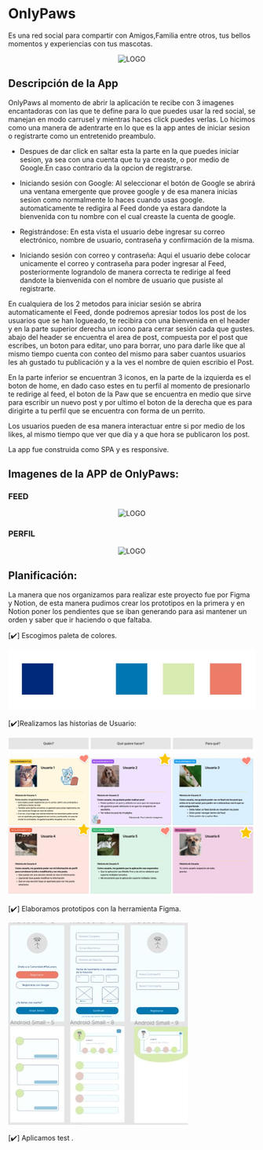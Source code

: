 # OnlyPaws

Es una red social para compartir con Amigos,Familia entre otros, tus bellos momentos y experiencias con tus mascotas.

<p align="center">
<img src="img/logo.png" alt="LOGO">
</p>

## Descripción de la App

OnlyPaws al momento de abrir la aplicación te recibe con 3 imagenes encantadoras con las que te define
para lo que puedes usar la red social, se manejan en modo carrusel y mientras haces click puedes verlas.
Lo hicimos como una manera de adentrarte en lo que es la app antes de iniciar sesion o registrarte como un entretenido
preambulo.


- Despues de dar click en saltar esta la parte en la que puedes iniciar sesion, ya sea con una cuenta que tu ya creaste,
o por medio de Google.En caso contrario da la opcion de registrarse.

- Iniciando sesión con Google:
  Al seleccionar el botón de Google se abrirá una ventana
  emergente que provee google y de esa manera inicias sesion como normalmente lo haces cuando usas google.
  automaticamente te redigira al Feed donde ya estara dandote la bienvenida con tu nombre con el cual creaste la cuenta de google.
- Registrándose:
  En esta vista el usuario debe ingresar su correo electrónico,
  nombre de usuario, contraseña y confirmación de la misma.
- Iniciando sesión con correo y contraseña:
  Aqui el usuario debe colocar unicamente el correo y contraseña para poder ingresar al Feed, posteriormente lograndolo de manera correcta te redirige al feed dandote la bienvenida con el nombre de usuario que pusiste al registrarte.


En cualquiera de los 2 metodos para iniciar sesión se abrira automaticamente el Feed, donde podremos apresiar todos los post de los usuarios que se han logueado, te recibira con una bienvenida en el header y en la parte superior derecha un icono para cerrar sesión cada que gustes.
abajo del header se encuentra el area de post, compuesta por el post que escribes, un boton para editar, uno para borrar, uno para darle like que al mismo tiempo cuenta con conteo del mismo para saber cuantos usuarios les ah gustado tu publicación y a la ves el nombre de quien escribio el Post.

En la parte inferior se encuentran 3 iconos, en la parte de la izquierda es el boton de home, en dado caso estes en tu perfil al momento de presionarlo te redirige al feed, el boton de la Paw que se encuentra en medio que sirve para escribir un nuevo post y por ultimo el boton de la derecha que es para dirigirte a tu perfil que se encuentra con forma de un perrito.


Los usuarios pueden de esa manera interactuar entre si por medio de los likes, al mismo tiempo que ver que día y a que hora se publicaron los post.

La app fue construida como SPA y es responsive.


## Imagenes de la APP de OnlyPaws:

### FEED

<p align="center">
<img src="img/feed.JPG" alt="LOGO">
</p>

### PERFIL

<p align="center">
<img src="img/perfil.JPG" alt="LOGO">
</p>

## Planificación:

La manera que nos organizamos para realizar este proyecto fue por Figma y Notion, de esta manera pudimos crear los prototipos en la primera y en Notion poner los pendientes que se iban generando para asi mantener un orden y saber que ir haciendo o que faltaba. 
 
   [✔️] Escogimos paleta de colores. 

  ![PALETA-DE-COLORES](src/img/Paleta.JPG)

   [✔️]Realizamos las historias de Usuario: 

  ![Hist-usuario1](src/img/historiausuario.JPG)
 

  [✔️] Elaboramos prototipos con la herramienta Figma.

  ![prototipo](src/img/prototipo.JPG)
 

  [✔️] Aplicamos test .

  
  













